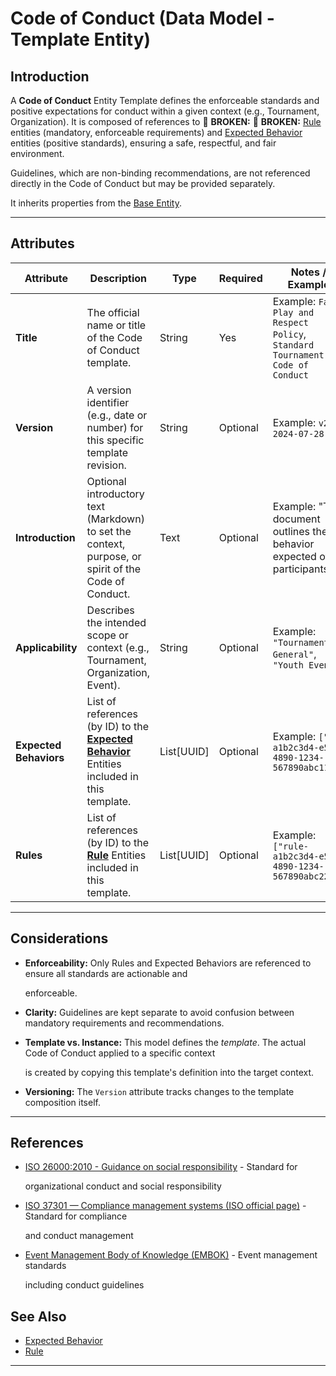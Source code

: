 # **Code of Conduct** (Data Model - Template Entity)

## **Introduction**

A **Code of Conduct** Entity Template defines the enforceable standards and positive expectations for conduct within a
given context (e.g., Tournament, Organization). It is composed of references to 🚨 **BROKEN:** 🚨 **BROKEN:**
[Rule](../discipline/activity/variation/rule.md) entities (mandatory, enforceable requirements) and
[Expected Behavior](../code_of_conduct/expected_behavior.md) entities (positive standards), ensuring a
safe, respectful, and fair environment.

Guidelines, which are non-binding recommendations, are not referenced directly in the Code of Conduct but may be
provided separately.

It inherits properties from the [Base Entity](../foundation/base_entity.md).

---

## **Attributes**

| Attribute              | Description                                                                                                                                               | Type       | Required | Notes / Example                                                                |
| ---------------------- | --------------------------------------------------------------------------------------------------------------------------------------------------------- | ---------- | -------- | ------------------------------------------------------------------------------ |
| **Title**              | The official name or title of the Code of Conduct template.                                                                                               | String     | Yes      | Example: `Fair Play and Respect Policy`, `Standard Tournament Code of Conduct` |
| **Version**            | A version identifier (e.g., date or number) for this specific template revision.                                                                          | String     | Optional | Example: `v2.1`, `2024-07-28`                                                  |
| **Introduction**       | Optional introductory text (Markdown) to set the context, purpose, or spirit of the Code of Conduct.                                                      | Text       | Optional | Example: "This document outlines the behavior expected of all participants..." |
| **Applicability**      | Describes the intended scope or context (e.g., Tournament, Organization, Event).                                                                          | String     | Optional | Example: `"Tournament - General"`, `"Youth Events"`                            |
| **Expected Behaviors** | List of references (by ID) to the **[Expected Behavior](../code_of_conduct/expected_behavior.md)** Entities included in this template.      | List[UUID] | Optional | Example: `["eb-a1b2c3d4-e5f6-4890-1234-567890abc111"]`                         |
| **Rules**              | List of references (by ID) to the **[Rule](../code_of_conduct/rule.md)** Entities included in this template.  | List[UUID] | Optional | Example: `["rule-a1b2c3d4-e5f6-4890-1234-567890abc222"]`                       |

---

## **Considerations**

- **Enforceability:** Only Rules and Expected Behaviors are referenced to ensure all standards are actionable and

  enforceable.

- **Clarity:** Guidelines are kept separate to avoid confusion between mandatory requirements and recommendations.
- **Template vs. Instance:** This model defines the _template_. The actual Code of Conduct applied to a specific context

  is created by copying this template's definition into the target context.

- **Versioning:** The `Version` attribute tracks changes to the template composition itself.

---

## References

- [ISO 26000:2010 - Guidance on social responsibility](https://www.iso.org/standard/42546.html) - Standard for

  organizational conduct and social responsibility

- [ISO 37301 — Compliance management systems (ISO official page)](https://www.iso.org/standard/75080.html) - Standard for compliance

  and conduct management

- [Event Management Body of Knowledge (EMBOK)](https://www.embok.org/index.php/embok-model) - Event management standards

  including conduct guidelines

## See Also

- [Expected Behavior](../code_of_conduct/expected_behavior.md)
- [Rule](../code_of_conduct/rule.md)

---

